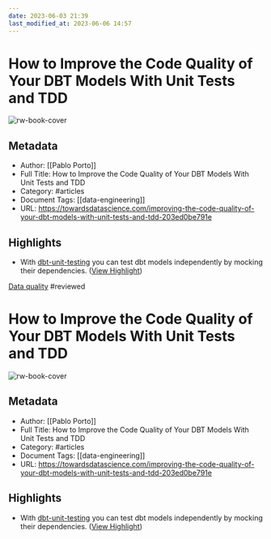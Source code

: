 ```yaml
---
date: 2023-06-03 21:39
last_modified_at: 2023-06-06 14:57
---
```

# How to Improve the Code Quality of Your DBT Models With Unit Tests and TDD

![rw-book-cover](https://miro.medium.com/v2/resize:fit:1200/1*ssSWE0E-4_9aIeHlreFRGg.jpeg)

## Metadata
- Author: [[Pablo Porto]]
- Full Title: How to Improve the Code Quality of Your DBT Models With Unit Tests and TDD
- Category: #articles
- Document Tags: [[data-engineering]] 
- URL: https://towardsdatascience.com/improving-the-code-quality-of-your-dbt-models-with-unit-tests-and-tdd-203ed0be791e

## Highlights
- With [dbt-unit-testing](https://github.com/EqualExperts/dbt-unit-testing) you can test dbt models independently by mocking their dependencies. ([View Highlight](https://read.readwise.io/read/01h1ywnccam0zq1wtzq3a51t4h))

[Data quality](Data%20quality.md)
#reviewed 
# How to Improve the Code Quality of Your DBT Models With Unit Tests and TDD

![rw-book-cover](https://miro.medium.com/v2/resize:fit:1200/1*ssSWE0E-4_9aIeHlreFRGg.jpeg)

## Metadata
- Author: [[Pablo Porto]]
- Full Title: How to Improve the Code Quality of Your DBT Models With Unit Tests and TDD
- Category: #articles
- Document Tags: [[data-engineering]] 
- URL: https://towardsdatascience.com/improving-the-code-quality-of-your-dbt-models-with-unit-tests-and-tdd-203ed0be791e

## Highlights
- With [dbt-unit-testing](https://github.com/EqualExperts/dbt-unit-testing) you can test dbt models independently by mocking their dependencies. ([View Highlight](https://read.readwise.io/read/01h1ywnccam0zq1wtzq3a51t4h))
